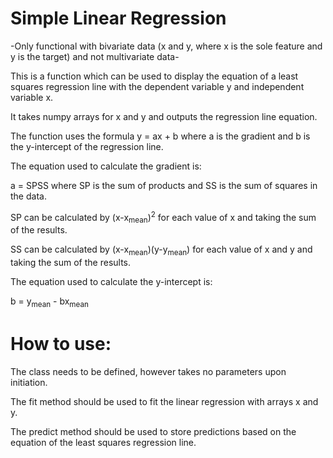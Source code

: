 # Simple Linear Regression

-Only functional with bivariate data (x and y, where x is the sole feature and y is the target) and not multivariate data-
 
This is a function which can be used to display the equation of a least squares regression line with the dependent variable y
and independent variable x.

It takes numpy arrays for x and y and outputs the regression line equation. 

The function uses the formula y = ax + b where a is the gradient and b is the y-intercept of the regression line.

The equation used to calculate the gradient is:

a = SP<over>SS where SP is the sum of products and SS is the sum of squares in the data.

SP can be calculated by (x-x<sub>mean</sub>)<sup>2</sup> for each value of x and taking the sum of the results.

SS can be calculated by (x-x<sub>mean</sub>)(y-y<sub>mean</sub>) for each value of x and y and taking the sum of the results.

The equation used to calculate the y-intercept is:

b = y<sub>mean</sub> - bx<sub>mean</sub>

# How to use:

 The class needs to be defined, however takes no parameters upon initiation. 
 
 The fit method should be used to fit the linear regression with arrays x and y. 
 
 The predict method should be used to store predictions based on the equation of the least squares regression line.